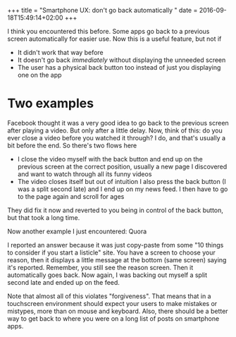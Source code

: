 +++
title = "Smartphone UX: don't go back automatically "
date = 2016-09-18T15:49:14+02:00
+++

I think you encountered this before. Some apps go back to a previous screen automatically for easier use. Now this is a useful feature, but not if 

* It didn't work that way before
* It doesn't go back *immediately* without displaying the unneeded screen
* The user has a physical back button too instead of just you displaying one on the app

# Two examples
Facebook thought it was a very good idea to go back to the previous screen after playing a video. But only after a little delay. Now, think of this: do you ever close a video before you watched it through? I do, and that's usually a bit before the end. So there's two flows here

* I close the video myself with the back button and end up on the previous screen at the correct position, usually a new page I discovered and want to watch through all its funny videos
* The video closes itself but out of intuition I also press the back button (I was a split second late) and I end up on my news feed. I then have to go to the page again and scroll for ages

They did fix it now and reverted to you being in control of the back button, but that took a long time. 

Now another example I just encountered: Quora 

I reported an answer because it was just copy-paste from some "10 things to consider if you start a listicle" site. You have a screen to choose your reason, then it displays a little message at the bottom (same screen) saying it's reported. Remember, you still see the reason screen. Then it automatically goes back. Now again, I was backing out myself a split second late and ended up on the feed. 

Note that almost all of this violates "forgiveness". That means that in a touchscreen environment should expect your users to make mistakes or mistypes, more than on mouse and keyboard. Also, there should be a better way to get back to where you were on a long list of posts on smartphone apps. 